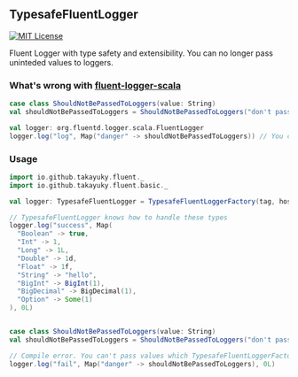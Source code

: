 ## TypesafeFluentLogger

[![MIT License](http://img.shields.io/badge/license-MIT-blue.svg?style=flat)](LICENSE)

Fluent Logger with type safety and extensibility. You can no longer pass uninteded values to loggers.

### What's wrong with [fluent-logger-scala](https://github.com/fluent/fluent-logger-scala)

```Scala
case class ShouldNotBePassedToLoggers(value: String)
val shouldNotBePassedToLoggers = ShouldNotBePassedToLoggers("don't pass me to loggers")

val logger: org.fluentd.logger.scala.FluentLogger
logger.log("log", Map("danger" -> shouldNotBePassedToLoggers)) // You could pass literally anything.
```


### Usage

```Scala
import io.github.takayuky.fluent._
import io.github.takayuky.fluent.basic._

val logger: TypesafeFluentLogger = TypesafeFluentLoggerFactory(tag, host, port)

// TypesafeFluentLogger knows how to handle these types
logger.log("success", Map(
  "Boolean" -> true,
  "Int" -> 1,
  "Long" -> 1L,
  "Double" -> 1d,
  "Float" -> 1f,
  "String" -> "hello",
  "BigInt" -> BigInt(1),
  "BigDecimal" -> BigDecimal(1),
  "Option" -> Some(1)
), 0L)


case class ShouldNotBePassedToLoggers(value: String)
val shouldNotBePassedToLoggers = ShouldNotBePassedToLoggers("don't pass me to loggers")

// Compile error. You can't pass values which TypesafeFluentLoggerFactory doesn't know how to handle.
logger.log("fail", Map("danger" -> shouldNotBePassedToLoggers), 0L)
```
